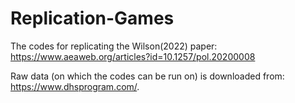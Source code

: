 # Replication-Games

The codes for replicating the Wilson(2022) paper: https://www.aeaweb.org/articles?id=10.1257/pol.20200008

Raw data (on which the codes can be run on) is downloaded from: https://www.dhsprogram.com/.  
